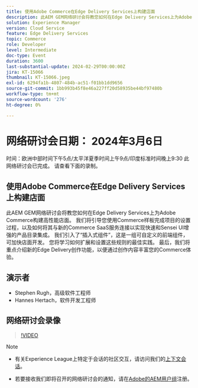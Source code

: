 ```yaml
---
title: 使用Adobe Commerce在Edge Delivery Services上构建店面
description: 此AEM GEM网络研讨会将教您如何在Edge Delivery Services上为Adobe Commerce构建高性能店面。 我们将引导您使用Commerce样板完成项目的设置过程，以及如何将其与新的Commerce SaaS服务连接以实现快速和Sensei UI增强的产品目录集成。 我们引入了“插入式组件”，这是一组可自定义的前端组件，可加快店面开发。 您将学习如何扩展和设置这些规则的最佳实践。 最后，我们将重点介绍新的Edge Delivery创作功能，以便通过创作内容丰富您的Commerce体验。
solution: Experience Manager
version: Cloud Service
feature: Edge Delivery Services
topic: Commerce
role: Developer
level: Intermediate
doc-type: Event
duration: 3600
last-substantial-update: 2024-02-29T00:00:00Z
jira: KT-15066
thumbnail: KT-15066.jpeg
exl-id: 6294fa1b-4807-484b-ac51-f01bb1dd9656
source-git-commit: 1bb993b45f8e46a227ff20d58935be44bf97480b
workflow-type: tm+mt
source-wordcount: '276'
ht-degree: 0%

---
```


# 网络研讨会日期： 2024年3月6日

时间：欧洲中部时间下午5点/太平洋夏季时间上午9点/印度标准时间晚上9:30
此网络研讨会已完成。 请查看下面的录制。

## 使用Adobe Commerce在Edge Delivery Services上构建店面

此AEM GEM网络研讨会将教您如何在Edge Delivery Services上为Adobe Commerce构建高性能店面。 我们将引导您使用Commerce样板完成项目的设置过程，以及如何将其与新的Commerce SaaS服务连接以实现快速和Sensei UI增强的产品目录集成。 我们引入了“插入式组件”，这是一组可自定义的前端组件，可加快店面开发。 您将学习如何扩展和设置这些规则的最佳实践。 最后，我们将重点介绍新的Edge Delivery创作功能，以便通过创作内容丰富您的Commerce体验。

## 演示者

* Stephen Rugh，高级软件工程师
* Hannes Hertach，软件开发工程师

## 网络研讨会录像

>[!VIDEO](https://video.tv.adobe.com/v/3427729)

>[!NOTE]
> 
>* 有关Experience League上特定于会话的社区交互，请访问我们的[上下文会话](https://adobe.ly/48m4dEm)。
>
>* 若要接收我们即将召开的网络研讨会的通知，请在[Adobe的AEM用户组](https://aem-augs.adobe.com/)注册。
